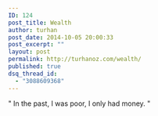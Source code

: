 ```yaml
---
ID: 124
post_title: Wealth
author: turhan
post_date: 2014-10-05 20:00:33
post_excerpt: ""
layout: post
permalink: http://turhanoz.com/wealth/
published: true
dsq_thread_id:
  - "3088609368"
---
```

" In the past, I was poor, I only had money. "